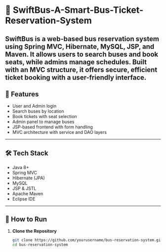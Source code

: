 # 🚌 SwiftBus-A-Smart-Bus-Ticket-Reservation-System

SwiftBus is a web-based bus reservation system using Spring MVC, Hibernate, MySQL, JSP, and Maven. It allows users to search buses and book seats, while admins manage schedules. Built with an MVC structure, it offers secure, efficient ticket booking with a user-friendly interface.
---

## 📌 Features
- User and Admin login
- Search buses by location
- Book tickets with seat selection
- Admin panel to manage buses
- JSP-based frontend with form handling
- MVC architecture with service and DAO layers

---

## 🛠 Tech Stack
- Java 8+
- Spring MVC
- Hibernate (JPA)
- MySQL
- JSP & JSTL
- Apache Maven
- Eclipse IDE

---

## 🚀 How to Run

1. **Clone the Repository**
   ```bash
   git clone https://github.com/yourusername/bus-reservation-system.git
   cd bus-reservation-system

